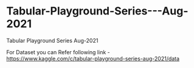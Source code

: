 # Tabular-Playground-Series---Aug-2021
Tabular Playground Series Aug-2021 

For Dataset you can Refer following link - https://www.kaggle.com/c/tabular-playground-series-aug-2021/data

